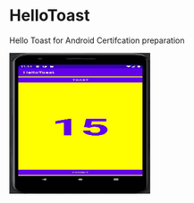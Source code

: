 # HelloToast
Hello Toast for Android Certifcation preparation

<img src=Hello_Toast.jpg width=252 height=252 />
